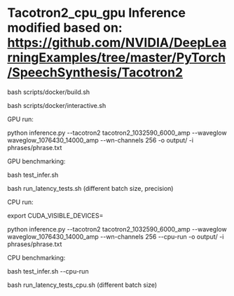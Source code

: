 # Tacotron2_cpu_gpu Inference modified based on: https://github.com/NVIDIA/DeepLearningExamples/tree/master/PyTorch/SpeechSynthesis/Tacotron2

bash scripts/docker/build.sh

bash scripts/docker/interactive.sh

GPU run: 

python inference.py --tacotron2 tacotron2_1032590_6000_amp --waveglow waveglow_1076430_14000_amp --wn-channels 256 -o output/ -i phrases/phrase.txt

GPU benchmarking:

bash test_infer.sh

bash run_latency_tests.sh (different batch size, precision)



CPU run: 

export CUDA_VISIBLE_DEVICES=

python inference.py --tacotron2 tacotron2_1032590_6000_amp --waveglow waveglow_1076430_14000_amp --wn-channels 256 --cpu-run -o output/ -i phrases/phrase.txt

CPU benchmarking:

bash test_infer.sh --cpu-run

bash run_latency_tests_cpu.sh (different batch size)
